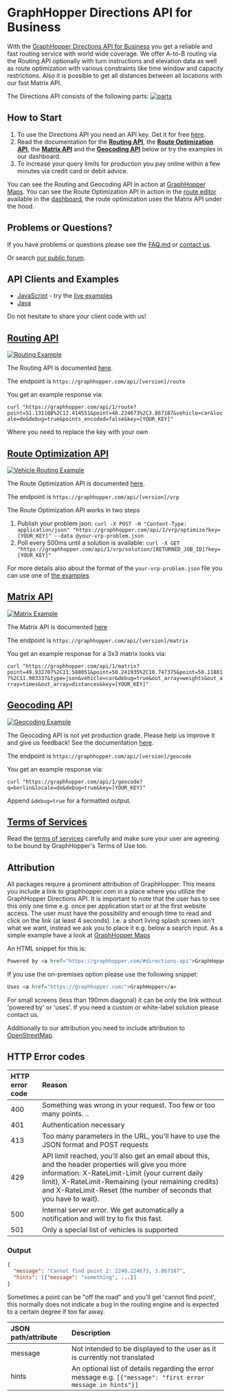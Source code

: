 # GraphHopper Directions API for Business

With the [ GraphHopper Directions API for Business](https://graphhopper.com/#directions-api) you get a reliable and fast routing service with world wide coverage. We offer A-to-B routing via the Routing API optionally with turn instructions and elevation data as well as route optimization with various constraints like time window and capacity restrictions. Also it is possible to get all distances between all locations with our fast Matrix API.

The Directions API consists of the following parts:
[![parts](./img/directions-api-parts.png)](./index.md)

## How to Start

 1. To use the Directions API you need an API key. Get it for free [here](https://graphhopper.com/#directions-api).
 2. Read the documentation for the **[Routing API](#routing-api)**, the **[Route Optimization API](#route-optimization-api)**, the **[Matrix API](#matrix-api)** and the **[Geocoding API](#geocoding-api)** below or try the examples in our dashboard.
 3. To increase your query limits for production you pay online within a few minutes via credit card or debit advice.

You can see the Routing and Geocoding API in action at [GraphHopper Maps](https://graphhopper.com/maps). You can see the Route Optimization API in action in the [route editor](https://graphhopper.com/blog/2015/07/21/graphhoppers-new-route-optimization-editor/) available in the [dashboard](https://graphhopper.com/#directions-api), the route optimization uses the Matrix API under the hood.

## Problems or Questions?

If you have problems or questions please see the [FAQ.md](FAQ.md) or [contact us](https://graphhopper.com/#contact).

Or search [our public forum](https://discuss.graphhopper.com/c/directions-api).

## API Clients and Examples

 * [JavaScript](https://github.com/graphhopper/directions-api-js-client) - try the [live examples](https://graphhopper.com/api/1/examples/)
 * [Java](https://github.com/graphhopper/directions-api-java-client)

Do not hesitate to share your client code with us!

## [Routing API](routing.md)

[![Routing Example](./img/routing-example.png)](./routing.md)

The Routing API is documented [here](./routing.md).

The endpoint is `https://graphhopper.com/api/[version]/route`

You get an example response via:

`curl "https://graphhopper.com/api/1/route?point=51.131108%2C12.414551&point=48.224673%2C3.867187&vehicle=car&locale=de&debug=true&points_encoded=false&key=[YOUR_KEY]"`

Where you need to replace the key with your own

## [Route Optimization API](./route-optimization.md)

[![Vehicle Routing Example](./img/vrp-example.png)](./route-optimization.md)

The Route Optimization API is documented [here](./route-optimization.md).

The endpoint is `https://graphhopper.com/api/[version]/vrp`

The Route Optimization API works in two steps

 1. Publish your problem json:
    `curl -X POST -H "Content-Type: application/json" "https://graphhopper.com/api/1/vrp/optimize?key=[YOUR_KEY]" --data @your-vrp-problem.json`
 2. Poll every 500ms until a solution is available:
    `curl -X GET "https://graphhopper.com/api/1/vrp/solution/[RETURNED_JOB_ID]?key=[YOUR_KEY]"`
  
For more details also about the format of the `your-vrp-problem.json` file you can use one of [the examples](https://github.com/graphhopper/directions-api-js-client/tree/master/route-optimization-examples).

## [Matrix API](./matrix.md)

[![Matrix Example](./img/matrix-example.png)](./matrix.md)

The Matrix API is documented [here](./matrix.md)

The endpoint is `https://graphhopper.com/api/[version]/matrix`

You get an example response for a 3x3 matrix looks via:

`curl "https://graphhopper.com/api/1/matrix?point=49.932707%2C11.588051&point=50.241935%2C10.747375&point=50.118817%2C11.983337&type=json&vehicle=car&debug=true&out_array=weights&out_array=times&out_array=distances&key=[YOUR_KEY]"`

## [Geocoding API](./geocoding.md)

[![Geocoding Example](./img/geocoding-example.png)](./geocoding.md)

The Geocoding API is not yet production grade. Please help us improve it and give us feedback! See the documentation [here](./geocoding.md).

The endpoint is `https://graphhopper.com/api/[version]/geocode`

You get an example response via:

`curl "https://graphhopper.com/api/1/geocode?q=berlin&locale=de&debug=true&key=[YOUR_KEY]"`

Append `&debug=true` for a formatted output.

<!--
## Isochrone API

Use this API to calculate reachability polygons for specific points. Please contact us for further details.

![Isochrone Illustration](https://raw.githubusercontent.com/graphhopper/directions-api/6fd1ce50a3c86b7f03823912fafa370f14ae11ec/img/isochrone-example.png)

## Map Matching API

Use this API to match recorded GPS tracks with roads and associate useful information like turn instructions or speed limit, i.e. it provides a 'snap to road' functionality. Please contact us for further details.

![Map Matching Illustration](https://karussell.files.wordpress.com/2014/07/map-matching.png?w=242)

-->

## [Terms of Services](https://graphhopper.com/terms.html)

Read the [terms of services](https://graphhopper.com/terms.html) carefully and make sure your user are agreeing to be bound by GraphHopper's Terms of Use too.

## Attribution

All packages require a prominent attribution of GraphHopper. This means you include a link to graphhopper.com in a place where you utilize the GraphHopper Directions API. It is important to note that the user has to see this only one time e.g. once per application start or at the first website access. The user must have the possibility and enough time to read and click on the link (at least 4 seconds). I.e. a short living splash screen isn't what we want, instead we ask you to place it e.g. below a search input. As a simple example have a look at [GraphHopper Maps](https://graphhopper.com/maps/)

An HTML snippet for this is:

```html
Powered by <a href="https://graphhopper.com/#directions-api">GraphHopper API</a>
```

If you use the on-premises option please use the following snippet:
```html
Uses <a href="https://graphhopper.com/">GraphHopper</a>
```

For small screens (less than 190mm diagonal) it can be only the link without 'powered by' or 'uses'. If you need a custom or white-label solution please contact us.

Additionally to our attribution you need to include attribution to [OpenStreetMap](https://www.openstreetmap.org/copyright/).

## HTTP Error codes

HTTP error code | Reason
:---------------|:------------
400             | Something was wrong in your request. Too few or too many points. ..
401             | Authentication necessary
413             | Too many parameters in the URL, you'll have to use the JSON format and POST requests
429             | API limit reached, you'll also get an email about this, and the header properties will give you more information: X-RateLimit-Limit (your current daily limit), X-RateLimit-Remaining (your remaining credits) and X-RateLimit-Reset (the number of seconds that you have to wait).
500             | Internal server error. We get automatically a notification and will try to fix this fast.
501 	           | Only a special list of vehicles is supported


### Output
```json
{
  "message": "Cannot find point 2: 2248.224673, 3.867187",
  "hints": [{"message": "something", ...}]
}
```

Sometimes a point can be "off the road" and you'll get 'cannot find point', this normally does not
indicate a bug in the routing engine and is expected to a certain degree if too far away.

JSON path/attribute    | Description
:----------------------|:------------
message                | Not intended to be displayed to the user as it is currently not translated
hints                  | An optional list of details regarding the error message e.g. `[{"message": "first error message in hints"}]`
